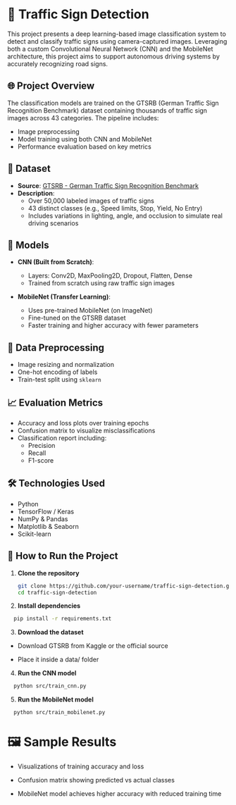 # 🚦 Traffic Sign Detection

This project presents a deep learning-based image classification system to detect and classify traffic signs using camera-captured images. Leveraging both a custom Convolutional Neural Network (CNN) and the MobileNet architecture, this project aims to support autonomous driving systems by accurately recognizing road signs.

## 🌐 Project Overview

The classification models are trained on the GTSRB (German Traffic Sign Recognition Benchmark) dataset containing thousands of traffic sign images across 43 categories. The pipeline includes:

- Image preprocessing
- Model training using both CNN and MobileNet
- Performance evaluation based on key metrics

## 📁 Dataset

- **Source**: [GTSRB - German Traffic Sign Recognition Benchmark](https://benchmark.ini.rub.de/?section=gtsrb&subsection=dataset)
- **Description**:
  - Over 50,000 labeled images of traffic signs
  - 43 distinct classes (e.g., Speed limits, Stop, Yield, No Entry)
  - Includes variations in lighting, angle, and occlusion to simulate real driving scenarios

## 🧠 Models

- **CNN (Built from Scratch)**:
  - Layers: Conv2D, MaxPooling2D, Dropout, Flatten, Dense
  - Trained from scratch using raw traffic sign images

- **MobileNet (Transfer Learning)**:
  - Uses pre-trained MobileNet (on ImageNet)
  - Fine-tuned on the GTSRB dataset
  - Faster training and higher accuracy with fewer parameters

## 🧼 Data Preprocessing

- Image resizing and normalization
- One-hot encoding of labels
- Train-test split using `sklearn`

## 📈 Evaluation Metrics

- Accuracy and loss plots over training epochs
- Confusion matrix to visualize misclassifications
- Classification report including:
  - Precision
  - Recall
  - F1-score

## 🛠️ Technologies Used

- Python
- TensorFlow / Keras
- NumPy & Pandas
- Matplotlib & Seaborn
- Scikit-learn

## 🚀 How to Run the Project

1. **Clone the repository**
   ```bash
   git clone https://github.com/your-username/traffic-sign-detection.git
   cd traffic-sign-detection
   ```
2. **Install dependencies**

  ```bash
    pip install -r requirements.txt
  ```
3. **Download the dataset**

- Download GTSRB from Kaggle or the official source

- Place it inside a data/ folder

4. **Run the CNN model**

  ```bash
    python src/train_cnn.py
  ```
5. **Run the MobileNet model**

  ```bash
    python src/train_mobilenet.py
  ```
# 🖼️ Sample Results
- Visualizations of training accuracy and loss

- Confusion matrix showing predicted vs actual classes

- MobileNet model achieves higher accuracy with reduced training time


